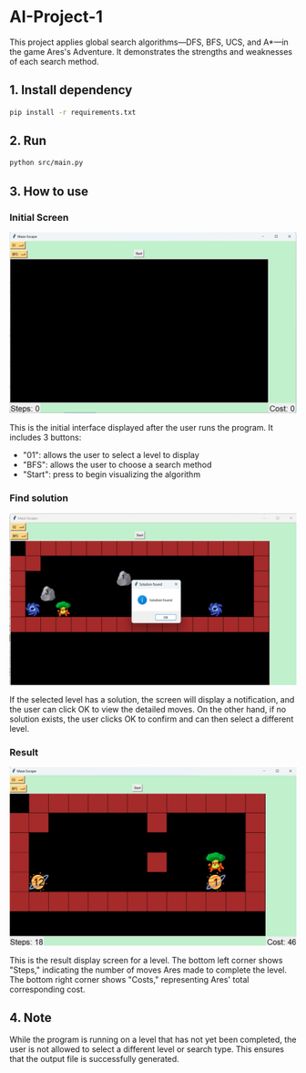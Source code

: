 # AI-Project-1
This project applies global search algorithms—DFS, BFS, UCS, and A*—in the game Ares's Adventure. It demonstrates the strengths and weaknesses of each search method.
## 1. Install dependency
```bash
pip install -r requirements.txt
```
## 2. Run
```bash
python src/main.py
```
## 3. How to use
 ### Initial Screen
 ![My Image](images/initialScreen.png)
 
 This is the initial interface displayed after the user runs the program. It includes 3 buttons:
 - "01": allows the user to select a level to display
 - "BFS": allows the user to choose a search method
 - "Start": press to begin visualizing the algorithm
 ### Find solution
 ![My Image](images/findSol.png)

 If the selected level has a solution, the screen will display a notification, and the user can click OK to view the detailed moves. On the other hand, if no solution exists, the user clicks OK to confirm and can then select a different level.
 ### Result
 ![My Image](images/result.png)

 This is the result display screen for a level. The bottom left corner shows "Steps," indicating the number of moves Ares made to complete the level. The bottom right corner shows "Costs," representing Ares' total corresponding cost.
## 4. Note
While the program is running on a level that has not yet been completed, the user is not allowed to select a different level or search type. This ensures that the output file is successfully generated.




